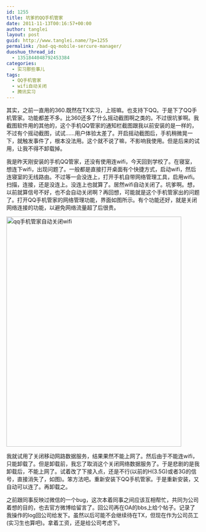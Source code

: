 ```yaml
---
id: 1255
title: 坑爹的QQ手机管家
date: 2011-11-13T00:16:57+00:00
author: tanglei
layout: post
guid: http://www.tanglei.name/?p=1255
permalink: /bad-qq-mobile-sercure-manager/
duoshuo_thread_id:
  - 1351844048792453384
categories:
  - 实习那些事儿
tags:
  - QQ手机管家
  - wifi自动关闭
  - 腾讯实习
---
```

其实，之前一直用的360.既然在TX实习，上班嘛。也支持下QQ。于是下了QQ手机管家。功能都差不多。比360还多了什么摇动截图啊之类的。不过很坑爹啊。我截图软件用的其他的，这个手机QQ管家的通知栏截图跟我以前安装的是一样的，不过有个摇动截图，试试……用户体验太差了。开启摇动截图后，手机稍微晃一下，就触发事件了，根本没法用。这个就不说了嘛，不影响我使用。但是后来的试用，让我不得不卸载掉。

我是昨天刚安装的手机QQ管家，还没有使用连wifi，今天回到学校了。在寝室，想连下wifi，出现问题了。一般都是直接打开桌面有个快捷方式，启动wifi，然后连寝室的无线路由。不过等一会没连上，打开手机自带网络管理工具，启用wifi。扫描，连接，还是没连上。没连上也就算了。居然wifi自动关闭了。坑爹啊。想，以前就算信号不好，也不会自动关闭啊？再回想，可能就是这个手机管家出的问题了。打开QQ手机管家的网络管理功能，界面如图所示。有个功能还好，就是关闭网络连接的功能，以避免网络流量超了后很贵。

<img class="alignnone" title="qq手机管家" src="http://i1123.photobucket.com/albums/l549/tl3shi/qqsecure-fuck.jpg" alt="qq手机管家自动关闭wifi" width="456" height="600" />

我就试用了关闭移动网路数据服务，结果果然不能上网了。然后由于不能连wifi，只能卸载了。但是卸载前，我忘了取消这个关闭网络数据服务了。于是悲剧的是我卸载后，不能上网了。试着改了下接入点，还是不行(以前的H(3.5G)或者3G的信号，直接消失了，如图)。笨方法吧。重新安装下QQ手机管家。于是重新安装，又自动可以连了。再卸载之。

之前跟同事反映过微信的一个bug，这次本着同事之间应该互相帮忙，共同为公司着想的目的，也去官方微博给留言了。回公司再在OA的bbs上给个帖子。记录了我操作的log回公司给发下。虽然以后可能不会继续待在TX，但现在作为公司员工(实习生也算吧)。拿着工资，还是给公司考虑下。